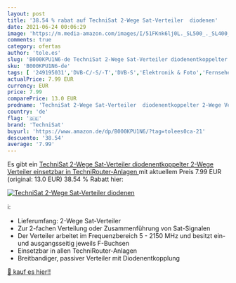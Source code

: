 ```yaml
---
layout: post
title: '38.54 % rabat auf TechniSat 2-Wege Sat-Verteiler  diodenen'
date: 2021-06-24 00:06:29
image: 'https://m.media-amazon.com/images/I/51FKnk6lj0L._SL500_._SL400_.jpg'
comments: true
category: ofertas
author: 'tole.es'
slug: 'B000KPU1N6-de TechniSat 2-Wege Sat-Verteiler diodenentkoppelter 2-Wege...'
sku: 'B000KPU1N6-de'
tags: [ '249195031','DVB-C/-S/-T','DVB-S','Elektronik & Foto','Fernseher & Heimkino','Heimkino, TV & Video Zubehör','Produkte','Satelliten-Verteiler','Satelliten-Zubehör','TV&Audio','Zubehör','technisat', ]
actualPrice: 7.99 EUR
currency: EUR
price: 7.99
comparePrice: 13.0 EUR
prodname: 'TechniSat 2-Wege Sat-Verteiler  diodenentkoppelter 2-Wege Verteiler  einsetzbar in TechniRouter-Anlagen '
country: 'de'
flag: '🇩🇪'
brand: 'TechniSat'
buyurl: 'https://www.amazon.de/dp/B000KPU1N6/?tag=tolees0ca-21'
descuento: '38.54'
average: '7.99'
---
```


Es gibt ein [TechniSat 2-Wege Sat-Verteiler  diodenentkoppelter 2-Wege Verteiler  einsetzbar in TechniRouter-Anlagen ](https://www.amazon.de/dp/B000KPU1N6/?tag=tolees0ca-21) mit aktuellem Preis 7.99 EUR (original: 13.0 EUR) 38.54 % Rabatt hier:

[![TechniSat 2-Wege Sat-Verteiler  diodenen](https://m.media-amazon.com/images/I/51FKnk6lj0L._SL500_._SL400_.jpg)](https://www.amazon.de/dp/B000KPU1N6/?tag=tolees0ca-21)

ℹ️:

- Lieferumfang: 2-Wege Sat-Verteiler
- Zur 2-fachen Verteilung oder Zusammenführung von Sat-Signalen
- Der Verteiler arbeitet im Frequenzbereich 5 - 2150 MHz und besitzt ein- und ausgangsseitig jeweils F-Buchsen
- Einsetzbar in allen TechniRouter-Anlagen
- Breitbandiger, passiver Verteiler mit Diodenentkopplung

[🛒 kauf es hier!!](https://www.amazon.de/dp/B000KPU1N6/?tag=tolees0ca-21)
